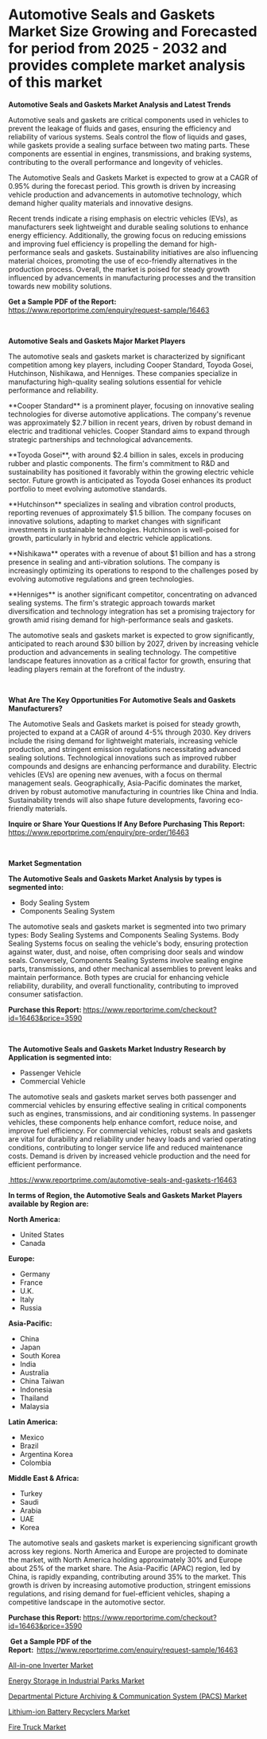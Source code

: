 <p><h1>Automotive Seals and Gaskets Market Size Growing and Forecasted for period from 2025 - 2032 and provides complete market analysis of this market</h1></p><p><strong>Automotive Seals and Gaskets Market Analysis and Latest Trends</strong></p>
<p><p>Automotive seals and gaskets are critical components used in vehicles to prevent the leakage of fluids and gases, ensuring the efficiency and reliability of various systems. Seals control the flow of liquids and gases, while gaskets provide a sealing surface between two mating parts. These components are essential in engines, transmissions, and braking systems, contributing to the overall performance and longevity of vehicles.</p><p>The Automotive Seals and Gaskets Market is expected to grow at a CAGR of 0.95% during the forecast period. This growth is driven by increasing vehicle production and advancements in automotive technology, which demand higher quality materials and innovative designs. </p><p>Recent trends indicate a rising emphasis on electric vehicles (EVs), as manufacturers seek lightweight and durable sealing solutions to enhance energy efficiency. Additionally, the growing focus on reducing emissions and improving fuel efficiency is propelling the demand for high-performance seals and gaskets. Sustainability initiatives are also influencing material choices, promoting the use of eco-friendly alternatives in the production process. Overall, the market is poised for steady growth influenced by advancements in manufacturing processes and the transition towards new mobility solutions.</p></p>
<p><strong>Get a Sample PDF of the Report:&nbsp;</strong> <a href="https://www.reportprime.com/enquiry/request-sample/16463?utm_campaign=3048&utm_medium=2&utm_source=Github&utm_content=ia&utm_term=17032025&utm_id=automotive-seals-and-gaskets">https://www.reportprime.com/enquiry/request-sample/16463</a></p>
<p>&nbsp;</p>
<p><strong>Automotive Seals and Gaskets Major Market Players</strong></p>
<p><p>The automotive seals and gaskets market is characterized by significant competition among key players, including Cooper Standard, Toyoda Gosei, Hutchinson, Nishikawa, and Henniges. These companies specialize in manufacturing high-quality sealing solutions essential for vehicle performance and reliability.</p><p>**Cooper Standard** is a prominent player, focusing on innovative sealing technologies for diverse automotive applications. The company's revenue was approximately $2.7 billion in recent years, driven by robust demand in electric and traditional vehicles. Cooper Standard aims to expand through strategic partnerships and technological advancements.</p><p>**Toyoda Gosei**, with around $2.4 billion in sales, excels in producing rubber and plastic components. The firm's commitment to R&D and sustainability has positioned it favorably within the growing electric vehicle sector. Future growth is anticipated as Toyoda Gosei enhances its product portfolio to meet evolving automotive standards.</p><p>**Hutchinson** specializes in sealing and vibration control products, reporting revenues of approximately $1.5 billion. The company focuses on innovative solutions, adapting to market changes with significant investments in sustainable technologies. Hutchinson is well-poised for growth, particularly in hybrid and electric vehicle applications.</p><p>**Nishikawa** operates with a revenue of about $1 billion and has a strong presence in sealing and anti-vibration solutions. The company is increasingly optimizing its operations to respond to the challenges posed by evolving automotive regulations and green technologies.</p><p>**Henniges** is another significant competitor, concentrating on advanced sealing systems. The firm's strategic approach towards market diversification and technology integration has set a promising trajectory for growth amid rising demand for high-performance seals and gaskets.</p><p>The automotive seals and gaskets market is expected to grow significantly, anticipated to reach around $30 billion by 2027, driven by increasing vehicle production and advancements in sealing technology. The competitive landscape features innovation as a critical factor for growth, ensuring that leading players remain at the forefront of the industry.</p></p>
<p>&nbsp;</p>
<p><strong>What Are The Key Opportunities For Automotive Seals and Gaskets Manufacturers?</strong></p>
<p><p>The Automotive Seals and Gaskets market is poised for steady growth, projected to expand at a CAGR of around 4-5% through 2030. Key drivers include the rising demand for lightweight materials, increasing vehicle production, and stringent emission regulations necessitating advanced sealing solutions. Technological innovations such as improved rubber compounds and designs are enhancing performance and durability. Electric vehicles (EVs) are opening new avenues, with a focus on thermal management seals. Geographically, Asia-Pacific dominates the market, driven by robust automotive manufacturing in countries like China and India. Sustainability trends will also shape future developments, favoring eco-friendly materials.</p></p>
<p><strong>Inquire or Share Your Questions If Any Before Purchasing This Report:</strong> <a href="https://www.reportprime.com/enquiry/pre-order/16463?utm_campaign=3048&utm_medium=2&utm_source=Github&utm_content=ia&utm_term=17032025&utm_id=automotive-seals-and-gaskets">https://www.reportprime.com/enquiry/pre-order/16463</a></p>
<p>&nbsp;</p>
<p><strong>Market Segmentation</strong></p>
<p><strong>The Automotive Seals and Gaskets Market Analysis by types is segmented into:</strong></p>
<p><ul><li>Body Sealing System</li><li>Components Sealing System</li></ul></p>
<p><p>The automotive seals and gaskets market is segmented into two primary types: Body Sealing Systems and Components Sealing Systems. Body Sealing Systems focus on sealing the vehicle's body, ensuring protection against water, dust, and noise, often comprising door seals and window seals. Conversely, Components Sealing Systems involve sealing engine parts, transmissions, and other mechanical assemblies to prevent leaks and maintain performance. Both types are crucial for enhancing vehicle reliability, durability, and overall functionality, contributing to improved consumer satisfaction.</p></p>
<p><strong>Purchase this Report:&nbsp;</strong><a href="https://www.reportprime.com/checkout?id=16463&price=3590&utm_campaign=3048&utm_medium=2&utm_source=Github&utm_content=ia&utm_term=17032025&utm_id=automotive-seals-and-gaskets">https://www.reportprime.com/checkout?id=16463&price=3590</a></p>
<p>&nbsp;</p>
<p><strong>The Automotive Seals and Gaskets Market Industry Research by Application is segmented into:</strong></p>
<p><ul><li>Passenger Vehicle</li><li>Commercial Vehicle</li></ul></p>
<p><p>The automotive seals and gaskets market serves both passenger and commercial vehicles by ensuring effective sealing in critical components such as engines, transmissions, and air conditioning systems. In passenger vehicles, these components help enhance comfort, reduce noise, and improve fuel efficiency. For commercial vehicles, robust seals and gaskets are vital for durability and reliability under heavy loads and varied operating conditions, contributing to longer service life and reduced maintenance costs. Demand is driven by increased vehicle production and the need for efficient performance.</p></p>
<p><a href="https://www.reportprime.com/automotive-seals-and-gaskets-r16463?utm_campaign=3048&utm_medium=2&utm_source=Github&utm_content=ia&utm_term=17032025&utm_id=automotive-seals-and-gaskets">&nbsp;https://www.reportprime.com/automotive-seals-and-gaskets-r16463</a></p>
<p><strong>In terms of Region, the Automotive Seals and Gaskets Market Players available by Region are:</strong></p>
<p>
    <p> <strong> North America: </strong>
        <ul>
            <li>United States</li>
            <li>Canada</li>
        </ul>
        </p> 
    <p> <strong> Europe: </strong>
        <ul>
            <li>Germany</li>
            <li>France</li>
            <li>U.K.</li>
            <li>Italy</li>
            <li>Russia</li>
        </ul>
        </p> 
    <p> <strong> Asia-Pacific: </strong>
        <ul>
            <li>China</li>
            <li>Japan</li>
            <li>South Korea</li>
            <li>India</li>
            <li>Australia</li>
            <li>China Taiwan</li>
            <li>Indonesia</li>
            <li>Thailand</li>
            <li>Malaysia</li>
        </ul>
        </p> 
    <p> <strong> Latin America: </strong>
        <ul>
            <li>Mexico</li>
            <li>Brazil</li>
            <li>Argentina Korea</li>
            <li>Colombia</li>
        </ul>
        </p> 
    <p> <strong> Middle East & Africa: </strong>
        <ul>
            <li>Turkey</li>
            <li>Saudi</li>
            <li>Arabia</li>
            <li>UAE</li>
            <li>Korea</li>
        </ul>
    </p>
    </p>
<p><p>The automotive seals and gaskets market is experiencing significant growth across key regions. North America and Europe are projected to dominate the market, with North America holding approximately 30% and Europe about 25% of the market share. The Asia-Pacific (APAC) region, led by China, is rapidly expanding, contributing around 35% to the market. This growth is driven by increasing automotive production, stringent emissions regulations, and rising demand for fuel-efficient vehicles, shaping a competitive landscape in the automotive sector.</p></p>
<p><strong>Purchase this Report: </strong><a href="https://www.reportprime.com/checkout?id=16463&price=3590&utm_campaign=3048&utm_medium=2&utm_source=Github&utm_content=ia&utm_term=17032025&utm_id=automotive-seals-and-gaskets">https://www.reportprime.com/checkout?id=16463&price=3590</a></p>
<p>&nbsp;<strong>Get a Sample PDF of the Report:&nbsp;&nbsp;</strong><a href="https://www.reportprime.com/enquiry/request-sample/16463?utm_campaign=3048&utm_medium=2&utm_source=Github&utm_content=ia&utm_term=17032025&utm_id=automotive-seals-and-gaskets">https://www.reportprime.com/enquiry/request-sample/16463</a></p>
<p><strong></strong></p>
<p><p><a href="https://www.linkedin.com/pulse/123-cagr-forecast-forthe-all-in-one-inverter-marketfrom-w1e2c?utm_campaign=3048&utm_medium=2&utm_source=Github&utm_content=ia&utm_term=17032025&utm_id=automotive-seals-and-gaskets">All-in-one Inverter Market</a></p><p><a href="https://www.linkedin.com/pulse/energy-storage-industrial-parks-market-report-analyzing-mpasf?utm_campaign=3048&utm_medium=2&utm_source=Github&utm_content=ia&utm_term=17032025&utm_id=automotive-seals-and-gaskets">Energy Storage in Industrial Parks Market</a></p><p><a href="https://www.linkedin.com/pulse/departmental-picture-archiving-communication-system-pacs-ov6de?utm_campaign=3048&utm_medium=2&utm_source=Github&utm_content=ia&utm_term=17032025&utm_id=automotive-seals-and-gaskets">Departmental Picture Archiving & Communication System (PACS) Market</a></p><p><a href="https://www.linkedin.com/pulse/immense-growth-lithium-ion-battery-recyclers-market-projected-2ycsf?utm_campaign=3048&utm_medium=2&utm_source=Github&utm_content=ia&utm_term=17032025&utm_id=automotive-seals-and-gaskets">Lithium-ion Battery Recyclers Market</a></p><p><a href="https://github.com/carylgrinko/Market-Research-Report-List-1/blob/main/fire-truck-market.md?utm_campaign=3048&utm_medium=2&utm_source=Github&utm_content=ia&utm_term=17032025&utm_id=automotive-seals-and-gaskets">Fire Truck Market</a></p></p>